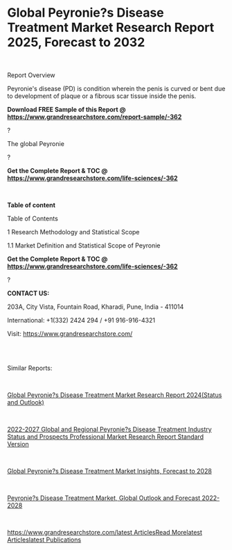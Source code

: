 <h1>Global Peyronie?s Disease Treatment Market Research Report 2025, Forecast to 2032</h1><br/><p>Report Overview</p>
 
 
 
 <p>Peyronie&#39;s disease (PD) is condition wherein the penis is curved or bent due to development of plaque or a fibrous scar tissue inside the penis.</p>
 
 
 
 <div><b>Download FREE Sample of this Report @ <a href="https://www.grandresearchstore.com/report-sample/-362">https://www.grandresearchstore.com/report-sample/-362</a></b></div>
 
 
 
 <p>? </p>
 
 
 
 <p>The global Peyronie</p>
 
 
 
 <p>? </p>
 
 
 
 <div><b>Get the Complete Report & TOC @ <a href="https://www.grandresearchstore.com/life-sciences/-362">https://www.grandresearchstore.com/life-sciences/-362</a></b></div>
 
 
 
 <p><br />
 
 <b>Table of content</b></p>
 
 
 
 <p>Table of Contents<br />
 
 1 Research Methodology and Statistical Scope<br />
 
 1.1 Market Definition and Statistical Scope of Peyronie</p>
 
 
 
 <div><b>Get the Complete Report & TOC @ <a href="https://www.grandresearchstore.com/life-sciences/-362">https://www.grandresearchstore.com/life-sciences/-362</a></b></div>
 
 
 
 <p>? </p>
 
 
 
 <p><b>CONTACT US:</b><br />
 
 203A, City Vista, Fountain Road, Kharadi, Pune, India - 411014<br />
 
 International: +1(332) 2424 294 / +91 916-916-4321<br />
 
 Visit: <a href="https://www.grandresearchstore.com/">https://www.grandresearchstore.com/</a><br />
 
 <br />
 
 <br />
 
 Similar Reports:<br />
 
 <br />
 
 <a href="https://www.grandresearchstore.com/life-sciences/-409">Global Peyronie?s Disease Treatment Market Research Report 2024(Status and Outlook)</a><br />
 
 <br />
 
 <a href="https://www.grandresearchstore.com/life-sciences/-98">2022-2027 Global and Regional Peyronie?s Disease Treatment Industry Status and Prospects Professional Market Research Report Standard Version</a><br />
 
 <br />
 
 <a href="https://www.grandresearchstore.com/life-sciences/-136">Global Peyronie?s Disease Treatment Market Insights, Forecast to 2028</a><br />
 
 <br />
 
 <a href="https://www.grandresearchstore.com/life-sciences/-692">Peyronie?s Disease Treatment Market, Global Outlook and Forecast 2022-2028</a><br />
 
 <br />
 
 <a href="https://gyeongbokgung.com">https://www.grandresearchstore.com/</a><a href="https://hallyeomaritime.com">latest Articles</a><a href="https://jingwansa.com">Read More</a><a href="https://nguoiviet.jp/">latest Articles</a><a href="https://www.intelmarketresearch.com/">latest Publications</a></p>